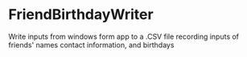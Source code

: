FriendBirthdayWriter
====================

Write inputs from windows form app to a .CSV file recording inputs of friends' names contact information, and birthdays
